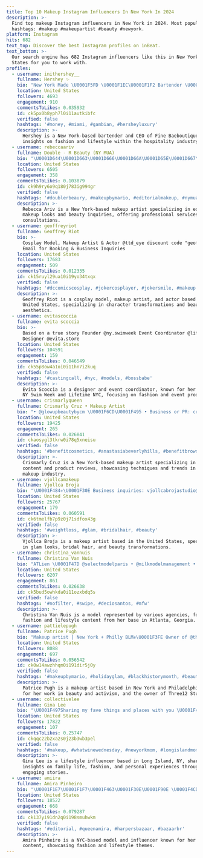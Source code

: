 ```yaml
---
title: Top 10 Makeup Instagram Influencers In New York In 2024
description: >-
  Find top makeup Instagram influencers in New York in 2024. Most popular
  hashtags: #makeup #makeupartist #beauty #newyork.
platform: Instagram
hits: 682
text_top: Discover the best Instagram profiles on inBeat.
text_bottom: >-
  Our search engine has 682 Instagram influencers like this in New York, United
  States for you to work with.
profiles:
  - username: inithershey__
    fullname: Hershey ✨
    bio: "New York Made \U0001F5FD \U0001F1EC\U0001F1F2 Bartender \U0001F37E CEO OF @finebaeboutique \U0001F459\U0001F457"
    location: United States
    followers: 4693
    engagement: 910
    commentsToLikes: 0.035932
    id: ck5px0b8yph7l0i11autkibfc
    verified: false
    hashtags: '#money, #miami, #gambian, #hersheyluxury'
    description: >-
      Hershey is a New York-based bartender and CEO of Fine Baeboutique, sharing
      insights on fashion and lifestyle within the hospitality industry.
  - username: rebeccaariv
    fullname: Double - R Beauty (NY MUA)
    bio: "\U0001D644\U0001D663\U0001D666\U0001D66A\U0001D65E\U0001D667\U0001D65E\U0001D65A\U0001D668 // \U0001D667\U0001D65A\U0001D657\U0001D65A\U0001D658\U0001D658\U0001D656\U0001D667\U0001D65E\U0001D66B\U0001D65A\U0001D667\U0001D656\U0001D657\U0001D65A\U0001D656\U0001D66A\U0001D669\U0001D66E@\U0001D65C\U0001D662\U0001D656\U0001D65E\U0001D661.\U0001D658\U0001D664\U0001D662 \U0001F33E BOOK WITH ME \U0001F447\U0001F3FB ——————————————————"
    location: United States
    followers: 6505
    engagement: 358
    commentsToLikes: 0.103879
    id: ck9h9ry6o9q180j783ig994gr
    verified: false
    hashtags: '#doublerbeaury, #makeupbymario, #editorialmakeup, #nymua'
    description: >-
      Rebecca Ariv is a New York-based makeup artist specializing in editorial
      makeup looks and beauty inquiries, offering professional services and
      consultations.
  - username: geoffreyriot
    fullname: Geoffrey Riot
    bio: >-
      Cosplay Model, Makeup Artist & Actor @ttd_eye discount code "geoffrey10"
      Email for Booking & Business Inquiries
    location: United States
    followers: 17683
    engagement: 509
    commentsToLikes: 0.012335
    id: ck15ruyl29ua10i19yo34txqx
    verified: false
    hashtags: '#dccomicscosplay, #jokercosplayer, #jokersmile, #makeup'
    description: >-
      Geoffrey Riot is a cosplay model, makeup artist, and actor based in the
      United States, specializing in character transformations and beauty
      aesthetics.
  - username: evitascoccia
    fullname: evita scoccia
    bio: >-
      Based on a true story Founder @ny.swimweek Event Coordinator @lifetime.nyc
      Designer @evita.store
    location: United States
    followers: 104591
    engagement: 159
    commentsToLikes: 0.046549
    id: ck55p8ow4a1oi0i11hn7i2kuq
    verified: false
    hashtags: '#castingcall, #nyc, #models, #bossbabe'
    description: >-
      Evita Scoccia is a designer and event coordinator, known for her work with
      NY Swim Week and Lifetime NYC, focusing on fashion and event production.
  - username: crismarlyqueen
    fullname: Crismarly Cruz • Makeup Artist
    bio: "• @glowupbeautybycm \U0001F6CD\U0001F495 • Business or PR: crismarlymakeup@hotmail.com •NYC MUA \U0001F3A8 • \U0001F1E9\U0001F1F4\U0001F1FA\U0001F1F8 • ÚNICO IG \U0001F4AF"
    location: United States
    followers: 19425
    engagement: 265
    commentsToLikes: 0.026841
    id: ckaosygl3tkrw0i78q5xneisu
    verified: false
    hashtags: '#benefitcosmetics, #anastasiabeverlyhills, #benefitbrows, #nars'
    description: >-
      Crismarly Cruz is a New York-based makeup artist specializing in beauty
      content and product reviews, showcasing techniques and trends in the
      makeup industry.
  - username: vjollcamakeup
    fullname: Vjollca Broja
    bio: "\U0001F484✈️\U0001F30E Business inquiries: vjollcabrojastudio@gmail."
    location: United States
    followers: 25767
    engagement: 179
    commentsToLikes: 0.060591
    id: ck6tmelfb7p9z0j71sdfox43g
    verified: false
    hashtags: '#weightloss, #glam, #bridalhair, #beauty'
    description: >-
      Vjollca Broja is a makeup artist based in the United States, specializing
      in glam looks, bridal hair, and beauty transformations.
  - username: christina_vannuis
    fullname: Christina Van Nuis
    bio: "ATLien \U0001F47D @selectmodelparis • @milkmodelmanagement • @selectmodelmilano • @chadwickmodels • @model_mgmt"
    location: United States
    followers: 6207
    engagement: 861
    commentsToLikes: 0.026638
    id: ck5bud5owhkda0i11ozxbdq5s
    verified: false
    hashtags: '#nofilter, #swipe, #deciosantos, #mfw'
    description: >-
      Christina Van Nuis is a model represented by various agencies, focusing on
      fashion and lifestyle content from her base in Atlanta, Georgia.
  - username: pattielepugh
    fullname: Patrice Pugh
    bio: "Makeup artist | New York + Philly BLM✊\U0001F3FE Owner of @three12_studios ✨"
    location: United States
    followers: 8088
    engagement: 697
    commentsToLikes: 0.056542
    id: ck0w14awzhhqm0i191dir5j0y
    verified: false
    hashtags: '#makeupbymario, #holidayglam, #blackhistorymonth, #beauty'
    description: >-
      Patrice Pugh is a makeup artist based in New York and Philadelphia, known
      for her work in beauty and activism, and the owner of Three12 Studios.
  - username: collectivelee
    fullname: Gina Lee
    bio: "\U0001F497Sharing my fave things and places with you \U0001F497 Faith>Fear \U0001F497Wife•Mom of✌\U0001F3FB\U0001F467\U0001F3FB Long Island, NY \U0001F497The fun and chaos happens in stories \U0001F457Shop below⬇️"
    location: United States
    followers: 17822
    engagement: 107
    commentsToLikes: 0.25747
    id: ckqqc22b2xa2s0j23b3wb3pel
    verified: false
    hashtags: '#makeup, #whatwinewednesday, #newyorkmom, #longislandmoms'
    description: >-
      Gina Lee is a lifestyle influencer based in Long Island, NY, sharing
      insights on family life, fashion, and personal experiences through
      engaging stories.
  - username: amiira
    fullname: Amira Pinheiro
    bio: "\U0001F1E7\U0001F1F7\U0001F463\U0001F30E\U0001F90E \U0001F4CDNYC M.A.: @miguelcrispim Elite NYC Contact: austen@elitemodels.com"
    location: United States
    followers: 18522
    engagement: 668
    commentsToLikes: 0.079287
    id: ck137yi91dn2q0i198smuhwkm
    verified: false
    hashtags: '#editorial, #queenamira, #harpersbazaar, #bazaarbr'
    description: >-
      Amira Pinheiro is a NYC-based model and influencer known for her editorial
      content, showcasing fashion and lifestyle themes.
---
```



